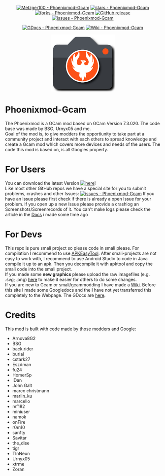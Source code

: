 <div align="center">

[![Metzger100 - Phoenixmod-Gcam](https://img.shields.io/static/v1?label=Metzger100&message=Phoenixmod-Gcam&color=blue&logo=github)](https://github.com/Metzger100/Phoenixmod-Gcam)
[![stars - Phoenixmod-Gcam](https://img.shields.io/github/stars/Metzger100/Phoenixmod-Gcam?style=social)](https://github.com/metzger100/Phoenixmod-Gcam/stargazers)
[![forks - Phoenixmod-Gcam](https://img.shields.io/github/forks/Metzger100/Phoenixmod-Gcam?style=social)](https://github.com/metzger100/Phoenixmod-Gcam/network/members)
[![GitHub release](https://img.shields.io/github/downloads/metzger100/phoenixmod-gcam/latest/total)](https://github.com/Metzger100/Phoenixmod-Gcam/releases/)
[![issues - Phoenixmod-Gcam](https://img.shields.io/github/issues/metzger100/Phoenixmod-Gcam)](https://github.com/Metzger100/Phoenixmod-Gcam/issues)

[![GDocs - Phoenixmod-Gcam](https://img.shields.io/badge/GDocs-Phoenixmod--Gcam-orange)](https://docs.google.com/document/d/1E55pLmJXadr-eJ_C_5m84x3mT7XspnzRQn6FENZ1H0k)
[![Wiki - Phoenixmod-Gcam](https://img.shields.io/badge/Wiki-Phoenixmod--Gcam-orange)](https://github.com/metzger100/Phoenixmod-Gcam/wiki)

<img src="https://github.com/metzger100/Phoenixmod-Gcam-Data/blob/main/wiki-images/Phoenixmodsmall.png" width="208" height="185">
<div align="left">

# Phoenixmod-Gcam

  The Phoenixmod is a GCam mod based on GCam Version 7.3.020. The code base was made by BSG, Urnyx05 and me.\
  Goal of the mod is, to give modders the opportiunity to take part at a community project and interact with each others to spread knowledge and 
  create a Gcam mod which covers more devices and needs of the users. The code this mod is based on, is all Googles property.

# For Users

  You can download the latest Version [![here](https://img.shields.io/github/v/release/metzger100/Phoenixmod-Gcam)](https://github.com/Metzger100/Phoenixmod-Gcam/releases/)!\
  Like most other GitHub repos we have a special site for you to submit problems, crashes and other Issues:
  [![issues - Phoenixmod-Gcam](https://img.shields.io/github/issues/metzger100/Phoenixmod-Gcam)](https://github.com/Metzger100/Phoenixmod-Gcam/issues)
  If you have an Issue please first check if there is already a open Issue for your problem.
  If you open up a new Issue please provide a crashlog an Screenshots/Screenrecords of it. You can't make logs please check the article in the [Docs](https://docs.google.com/document/d/1E55pLmJXadr-eJ_C_5m84x3mT7XspnzRQn6FENZ1H0k/edit#bookmark=id.502ou73v2xfq) i made some time ago
  

# For Devs
  
  This repo is pure smali project so please code in smali please. For compilation I recommend to use [APKEasyTool](https://forum.xda-developers.com/t/tool-windows-apk-easy-tool-v1-59-2-2021-04-03.3333960/). 
  After smali-projects are not easy to work with, I recommend to use Android Studio to code in Java compile it up to an apk. Then you decompile it with apktool and copy the smali code into the smali project.\
  If you made some **new graphics** please upload the raw imagefiles (e.g. .svg; .png) [here](https://github.com/metzger100/Phoenixmod-Gcam-Data) to make it easier for others to do some changes.\
  If you are new to Gcam or smali/gcammodding I have made a [Wiki](https://github.com/metzger100/Phoenixmod-Gcam/wiki). Before this site I made some Googledocs and the I have not yet transferred this completely to the Webpage.
  The GDocs are [here](https://docs.google.com/document/d/1E55pLmJXadr-eJ_C_5m84x3mT7XspnzRQn6FENZ1H0k/).
  
# Credits

  This mod is built with code made by those modders and Google:
  * Arnova8G2
  * BSG
  * back.rider
  * burial
  * cstark27
  * Eszdman
  * fu24
  * HomerSp
  * IDan
  * John Galt
  * marco christmann
  * marlin_ku
  * marcello
  * mf182
  * miniuser
  * namok
  * onFire
  * r0m10
  * san1ty
  * Savitar
  * the_dise
  * tigr
  * TlnNeun
  * Urnyx05
  * xtrme
  * Zoran
